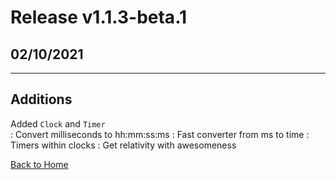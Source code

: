 <!-- # Release v0.0.5-alpha.2
## 25/06/2021
---
## Regular
Fixed main class logging issue of double square brackets. \
Added `Kill` function. \
Added `Countdown` function.

## Docs
Added Release Notes \
Redid [README.md](./README.md)

## Sandbox
Added `Dev` class \
: Readline interface \
: Question \
: Commands

## Dev
Updated ignore.shwi.sjs

---
[Back to Home](./README.md) -->

<!-- # Release v0.0.5-alpha.3
## 25/06/2021
---
## Regular
Added Generating Integer Array \
Added generating odd int array \
Added generating even int array \
Updated `index` to fix moving files into folders

## Docs
Created Countdown documentation

[Back to Home](./README.md) -->

<!-- # Release v0.0.5-beta.2
## 25/06/2021
---
## Regular
Fixed Tank set and get methods, previously they were being upper cased.

[Back to Home](https://github.com/Shwibi/shwi-js) -->

<!-- # Prototype v1.0.0

## 27/06/2021

---

## Prototype

Adding physics engine (light weight). \
Created Position and Angle classes, along with Physics and PhysicsBody. \
No docs yet. \
Unusable unless downloaded from github.

[Back to Home](https://github.com/Shwibi/shwi-js) -->

<!-- # Release v1.0.0

## 27/06/21

---

## Regular

Added Physics engine!! \
Added PhysicsBody. \
Added Position. \
Added Angle. \
Added physics functions: \
: Apply force on physics body. \
: Apply veloctiy (move continuously) on physics body. \
: Change vector positions, and change angles. \
: Convert angles. \
: Create multiple bodies in a physics engine plane. \
: Custom named bodies. \
: Resultant and componenets calculations.

## Docs

Added comment intellisense docs for physics.

## Dev

Uhh, something blah blah dev vroom vroom. TODO: Add gibberish here that makes it sound like I'm a smart developer, which I am not.

## Other stuff

RELEASED `v1.0.0`!!! -->

<!-- # Release v1.1.0 / v1.1.1

## 01/07/2021

---

## Regular

Added new [Physics](https://github.com/Shwibi/shwi-js/wiki/Physics) \
: Vectors \
: Angles \
: PhysicsBody

## Docs

Added [Physics](https://github.com/Shwibi/shwi-js/wiki/Physics) documentation. -->

<!-- # Release v1.1.2

## 30/07/2021

---

## Bug fixes

Fixed Vector not working, fatal error. -->

# Release v1.1.3-beta.1

## 02/10/2021

---

## Additions

Added `Clock` and `Timer` \
: Convert milliseconds to hh:mm:ss:ms
: Fast converter from ms to time
: Timers within clocks
: Get relativity with awesomeness

[Back to Home](https://github.com/Shwibi/shwi-js)
